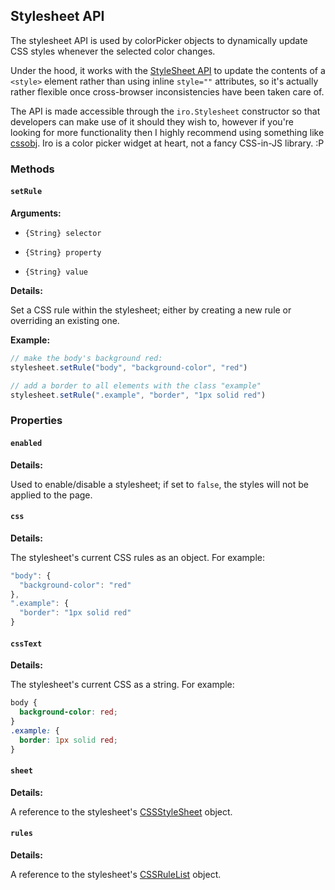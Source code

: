 ## Stylesheet API

The stylesheet API is used by colorPicker objects to dynamically update CSS styles whenever the selected color changes.

Under the hood, it works with the [StyleSheet API](https://developer.mozilla.org/en-US/docs/Web/API/Stylesheet) to update the contents of a `<style>` element rather than using inline `style=""` attributes, so it's actually rather flexible once cross-browser inconsistencies have been taken care of.

The API is made accessible through the `iro.Stylesheet` constructor so that developers can make use of it should they wish to, however if you're looking for more functionality then I highly recommend using something like [cssobj](https://github.com/cssobj/cssobj). Iro is a color picker widget at heart, not a fancy CSS-in-JS library. :P

### Methods

#### `setRule`

**Arguments:**

* `{String} selector`

* `{String} property`

* `{String} value`

**Details:**

Set a CSS rule within the stylesheet; either by creating a new rule or overriding an existing one.

**Example:**

```js
// make the body's background red:
stylesheet.setRule("body", "background-color", "red")

// add a border to all elements with the class "example"
stylesheet.setRule(".example", "border", "1px solid red")
```

### Properties

#### `enabled`

**Details:**

Used to enable/disable a stylesheet; if set to `false`, the styles will not be applied to the page.

#### `css`

**Details:**

The stylesheet's current CSS rules as an object. For example:

```js
"body": {
  "background-color": "red"
},
".example": {
  "border": "1px solid red"
}
```

#### `cssText`

**Details:**

The stylesheet's current CSS as a string. For example:

```css
body {
  background-color: red;
}
.example: {
  border: 1px solid red;
}
```

#### `sheet`

**Details:**

A reference to the stylesheet's [CSSStyleSheet](https://developer.mozilla.org/en-US/docs/Web/API/CSSStyleSheet) object.

#### `rules`

**Details:**

A reference to the stylesheet's [CSSRuleList](https://developer.mozilla.org/en-US/docs/Web/API/CSSRuleList) object.
